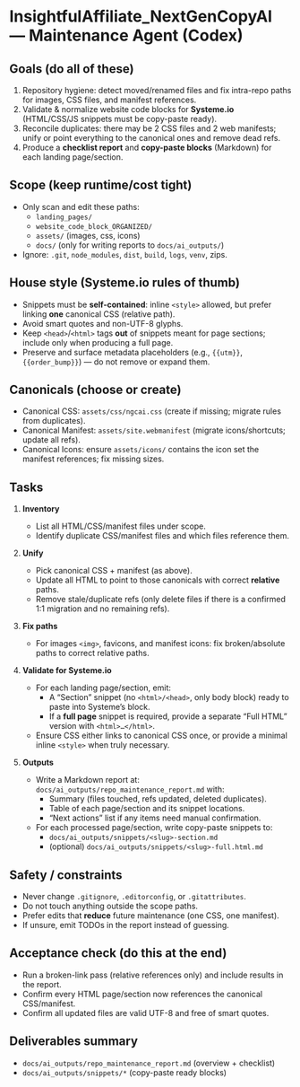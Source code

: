 # InsightfulAffiliate_NextGenCopyAI — Maintenance Agent (Codex)

## Goals (do all of these)
1) Repository hygiene: detect moved/renamed files and fix intra-repo paths for images, CSS files, and manifest references.
2) Validate & normalize website code blocks for **Systeme.io** (HTML/CSS/JS snippets must be copy-paste ready).
3) Reconcile duplicates: there may be 2 CSS files and 2 web manifests; unify or point everything to the canonical ones and remove dead refs.
4) Produce a **checklist report** and **copy-paste blocks** (Markdown) for each landing page/section.

## Scope (keep runtime/cost tight)
- Only scan and edit these paths:
  - `landing_pages/`
  - `website_code_block_ORGANIZED/`
  - `assets/` (images, css, icons)
  - `docs/` (only for writing reports to `docs/ai_outputs/`)
- Ignore: `.git`, `node_modules`, `dist`, `build`, `logs`, `venv`, zips.

## House style (Systeme.io rules of thumb)
- Snippets must be **self-contained**: inline `<style>` allowed, but prefer linking **one** canonical CSS (relative path).
- Avoid smart quotes and non-UTF-8 glyphs.
- Keep `<head>`/`<html>` tags **out** of snippets meant for page sections; include only when producing a full page.
- Preserve and surface metadata placeholders (e.g., `{{utm}}`, `{{order_bump}}`) — do not remove or expand them.

## Canonicals (choose or create)
- Canonical CSS: `assets/css/ngcai.css` (create if missing; migrate rules from duplicates).
- Canonical Manifest: `assets/site.webmanifest` (migrate icons/shortcuts; update all refs).
- Canonical Icons: ensure `assets/icons/` contains the icon set the manifest references; fix missing sizes.

## Tasks
1) **Inventory**
   - List all HTML/CSS/manifest files under scope.
   - Identify duplicate CSS/manifest files and which files reference them.

2) **Unify**
   - Pick canonical CSS + manifest (as above).
   - Update all HTML to point to those canonicals with correct **relative** paths.
   - Remove stale/duplicate refs (only delete files if there is a confirmed 1:1 migration and no remaining refs).

3) **Fix paths**
   - For images `<img>`, favicons, and manifest icons: fix broken/absolute paths to correct relative paths.

4) **Validate for Systeme.io**
   - For each landing page/section, emit:
     - A “Section” snippet (no `<html>/<head>`, only body block) ready to paste into Systeme’s block.
     - If a **full page** snippet is required, provide a separate “Full HTML” version with `<html>…</html>`.
   - Ensure CSS either links to canonical CSS once, or provide a minimal inline `<style>` when truly necessary.

5) **Outputs**
   - Write a Markdown report at: `docs/ai_outputs/repo_maintenance_report.md` with:
     - Summary (files touched, refs updated, deleted duplicates).
     - Table of each page/section and its snippet locations.
     - “Next actions” list if any items need manual confirmation.
   - For each processed page/section, write copy-paste snippets to:
     - `docs/ai_outputs/snippets/<slug>-section.md`
     - (optional) `docs/ai_outputs/snippets/<slug>-full.html.md`

## Safety / constraints
- Never change `.gitignore`, `.editorconfig`, or `.gitattributes`.
- Do not touch anything outside the scope paths.
- Prefer edits that **reduce** future maintenance (one CSS, one manifest).
- If unsure, emit TODOs in the report instead of guessing.

## Acceptance check (do this at the end)
- Run a broken-link pass (relative references only) and include results in the report.
- Confirm every HTML page/section now references the canonical CSS/manifest.
- Confirm all updated files are valid UTF-8 and free of smart quotes.

## Deliverables summary
- `docs/ai_outputs/repo_maintenance_report.md` (overview + checklist)
- `docs/ai_outputs/snippets/*` (copy-paste ready blocks)

